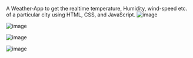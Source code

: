 A Weather-App to get the realtime temperature, Humidity, wind-speed etc. of a particular city using HTML, CSS, and JavaScript.
![image](https://user-images.githubusercontent.com/37845282/190328770-a710bf3b-bc93-422f-af36-e9d47f236e18.png)

![image](https://user-images.githubusercontent.com/37845282/190331944-f8f11876-0ec4-4ada-a739-10bb62ed46d3.png)

![image](https://user-images.githubusercontent.com/37845282/190332084-8eeb8549-fff0-45f9-befb-2303e31237e9.png)

![image](https://user-images.githubusercontent.com/37845282/190332120-6de00890-56f2-483e-91d6-887809581266.png)

